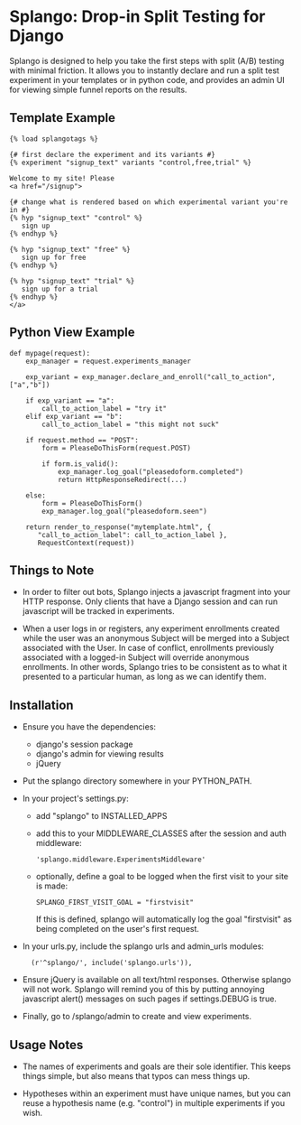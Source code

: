 # Splango: Drop-in Split Testing for Django

Splango is designed to help you take the first steps with split (A/B)
testing with minimal friction.  It allows you to instantly declare and run a
split test experiment in your templates or in python code, and provides an
admin UI for viewing simple funnel reports on the results.

## Template Example

    {% load splangotags %}

    {# first declare the experiment and its variants #}
    {% experiment "signup_text" variants "control,free,trial" %}

    Welcome to my site! Please
    <a href="/signup">

    {# change what is rendered based on which experimental variant you're in #}
    {% hyp "signup_text" "control" %}
       sign up
    {% endhyp %}

    {% hyp "signup_text" "free" %}
       sign up for free
    {% endhyp %}

    {% hyp "signup_text" "trial" %}
       sign up for a trial
    {% endhyp %}
    </a>


## Python View Example

    def mypage(request):
        exp_manager = request.experiments_manager

        exp_variant = exp_manager.declare_and_enroll("call_to_action", ["a","b"])

        if exp_variant == "a":
            call_to_action_label = "try it"
        elif exp_variant == "b":
            call_to_action_label = "this might not suck"

        if request.method == "POST":
            form = PleaseDoThisForm(request.POST)

            if form.is_valid():
                exp_manager.log_goal("pleasedoform.completed")
                return HttpResponseRedirect(...)

        else:
            form = PleaseDoThisForm()
            exp_manager.log_goal("pleasedoform.seen")

        return render_to_response("mytemplate.html", { 
           "call_to_action_label": call_to_action_label },
           RequestContext(request))


## Things to Note

* In order to filter out bots, Splango injects a javascript fragment into
  your HTTP response. Only clients that have a Django session and can run
  javascript will be tracked in experiments.

* When a user logs in or registers, any experiment enrollments created while
  the user was an anonymous Subject will be merged into a Subject associated
  with the User. In case of conflict, enrollments previously associated with
  a logged-in Subject will override anonymous enrollments. In other words,
  Splango tries to be consistent as to what it presented to a particular
  human, as long as we can identify them.


## Installation

* Ensure you have the dependencies:
  * django's session package
  * django's admin for viewing results
  * jQuery

* Put the splango directory somewhere in your PYTHON_PATH.

* In your project's settings.py:

  * add "splango" to INSTALLED_APPS

  * add this to your MIDDLEWARE_CLASSES after the session and auth
    middleware:

        'splango.middleware.ExperimentsMiddleware'

  * optionally, define a goal to be logged when the first visit to your site
    is made:

        SPLANGO_FIRST_VISIT_GOAL = "firstvisit"

    If this is defined, splango will automatically log the goal "firstvisit"
    as being completed on the user's first request.

* In your urls.py, include the splango urls and admin_urls modules:

        (r'^splango/', include('splango.urls')),

* Ensure jQuery is available on all text/html responses. Otherwise splango
  will not work. Splango will remind you of this by putting annoying
  javascript alert() messages on such pages if settings.DEBUG is true.

* Finally, go to /splango/admin to create and view experiments.


## Usage Notes

* The names of experiments and goals are their sole identifier. This keeps
  things simple, but also means that typos can mess things up.

* Hypotheses within an experiment must have unique names, but you can reuse
  a hypothesis name (e.g. "control") in multiple experiments if you wish.
